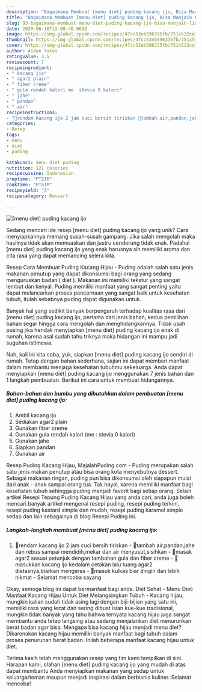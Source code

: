 ```yaml
---
description: "Bagaimana Membuat [menu diet] puding kacang ijo, Bisa Manjain Lidah"
title: "Bagaimana Membuat [menu diet] puding kacang ijo, Bisa Manjain Lidah"
slug: 93-bagaimana-membuat-menu-diet-puding-kacang-ijo-bisa-manjain-lidah
date: 2020-06-16T12:08:40.069Z
image: https://img-global.cpcdn.com/recipes/47cc53eb596335fb/751x532cq70/menu-diet-puding-kacang-ijo-foto-resep-utama.jpg
thumbnail: https://img-global.cpcdn.com/recipes/47cc53eb596335fb/751x532cq70/menu-diet-puding-kacang-ijo-foto-resep-utama.jpg
cover: https://img-global.cpcdn.com/recipes/47cc53eb596335fb/751x532cq70/menu-diet-puding-kacang-ijo-foto-resep-utama.jpg
author: Aiden Yates
ratingvalue: 3.5
reviewcount: 7
recipeingredient:
- " kacang ijo"
- " agar2 plain"
- " fiber creme"
- " gula rendah kalori me  stevia 0 kalori"
- " jahe"
- " pandan"
- " air"
recipeinstructions:
- "🌱rendam kacang ijo 2 jam cuci bersih tiriskan 🌱tambah air,pandan,jahe dan rebus sampai mendidih,mekar dan air menyusut,sisihkan 🌱masak agar2 sesuai petunjuk dengan tambahan gula dan fiber creme 🌱masukkan kacang ijo kedalam cetakan lalu tuang agar2 diatasnya,biarkan mengeras  🌱masuk kulkas biar dingin dan lebih nikmat Selamat mencoba sayang"
categories:
- Resep
tags:
- menu
- diet
- puding

katakunci: menu diet puding 
nutrition: 121 calories
recipecuisine: Indonesian
preptime: "PT21M"
cooktime: "PT51M"
recipeyield: "3"
recipecategory: Dessert

---
```



![[menu diet] puding kacang ijo](https://img-global.cpcdn.com/recipes/47cc53eb596335fb/751x532cq70/menu-diet-puding-kacang-ijo-foto-resep-utama.jpg)

Sedang mencari ide resep [menu diet] puding kacang ijo yang unik? Cara menyiapkannya memang susah-susah gampang. Jika salah mengolah maka hasilnya tidak akan memuaskan dan justru cenderung tidak enak. Padahal [menu diet] puding kacang ijo yang enak harusnya sih memiliki aroma dan cita rasa yang dapat memancing selera kita.

Resep Cara Membuat Puding Kacang Hijau - Puding adalah salah satu jenis makanan penutup yang dapat dikonsumsi bagi orang yang sedang menguruskan badan ( diet ). Makanan ini memiliki tekstur yang sangat lembut dan kenyal. Puding memiliki manfaat yang sangat penting yaitu dapat melancarkan proses pencernaan yang sangat baik untuk kesehatan tubuh, itulah sebabnya puding dapat digunakan untuk.

Banyak hal yang sedikit banyak berpengaruh terhadap kualitas rasa dari [menu diet] puding kacang ijo, pertama dari jenis bahan, kedua pemilihan bahan segar hingga cara mengolah dan menghidangkannya. Tidak usah pusing jika hendak menyiapkan [menu diet] puding kacang ijo enak di rumah, karena asal sudah tahu triknya maka hidangan ini mampu jadi suguhan istimewa.


Nah, kali ini kita coba, yuk, siapkan [menu diet] puding kacang ijo sendiri di rumah. Tetap dengan bahan sederhana, sajian ini dapat memberi manfaat dalam membantu menjaga kesehatan tubuhmu sekeluarga. Anda dapat menyiapkan [menu diet] puding kacang ijo menggunakan 7 jenis bahan dan 1 langkah pembuatan. Berikut ini cara untuk membuat hidangannya.

<!--inarticleads1-->

##### Bahan-bahan dan bumbu yang dibutuhkan dalam pembuatan [menu diet] puding kacang ijo:

1. Ambil  kacang ijo
1. Sediakan  agar2 plain
1. Gunakan  fiber creme
1. Gunakan  gula rendah kalori (me : stevia 0 kalori)
1. Gunakan  jahe
1. Siapkan  pandan
1. Gunakan  air


Resep Puding Kacang Hijau, MajalahPuding.com - Puding merupakan salah satu jenis makan penutup atau bisa orang kota menyebutnya dessert. Sebagai makanan ringan, puding pun bisa dikonsumsi oleh siapapun mulai dari anak - anak sampai orang tua. Tak hayal, karena memiliki manfaat bagi kesehatan tubuh sehingga puding menjadi favorit bagi setiap orang. Selain artikel Resepi Tepung Puding Kacang Hijau yang anda cari, anda juga boleh mencari banyak artikel mengenai resepi puding, resepi puding terkini, resepi puding kastard simple dan mudah, resepi puding karamel simple sedap dan lain sebagainya di blog Resepi Puding ini. 

<!--inarticleads2-->

##### Langkah-langkah membuat [menu diet] puding kacang ijo:

1. 🌱rendam kacang ijo 2 jam cuci bersih tiriskan - 🌱tambah air,pandan,jahe dan rebus sampai mendidih,mekar dan air menyusut,sisihkan - 🌱masak agar2 sesuai petunjuk dengan tambahan gula dan fiber creme - 🌱masukkan kacang ijo kedalam cetakan lalu tuang agar2 diatasnya,biarkan mengeras  - 🌱masuk kulkas biar dingin dan lebih nikmat - Selamat mencoba sayang


Okay, semoga blog ini dapat bermanfaat bagi anda. Diet Sehat - Menu Diet: Manfaat Kacang Hijau Untuk Diet Melangsingkan Tubuh - Kacang hijau, mungkin kalian sudah tidak asing lagi dengan biji-bijian yang satu ini, memiliki rasa yang lezat dan sering dibuat isian kue-kue tradisional, mungkin tidak banyak yang tahu bahwa ternyata kacang hijau juga sangat membantu anda tetap langsing atau sedang menjalankan diet menurunkan berat badan agar bisa. Mengapa bisa kacang hijau menjadi menu diet? Dikarenakan kacang hijau memiliki banyak manfaat bagi tubuh dalam proses penurunan berat badan. Inilah beberapa manfaat kacang hijau untuk diet. 

Terima kasih telah menggunakan resep yang tim kami tampilkan di sini. Harapan kami, olahan [menu diet] puding kacang ijo yang mudah di atas dapat membantu Anda menyiapkan makanan yang sedap untuk keluarga/teman maupun menjadi inspirasi dalam berbisnis kuliner. Selamat mencoba!
